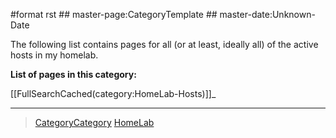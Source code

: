 \#format rst \#\# master-page:CategoryTemplate \#\# master-date:Unknown-Date

The following list contains pages for all (or at least, ideally all) of the active hosts in my homelab.

**List of pages in this category:**

[[FullSearchCached(category:HomeLab-Hosts)]]\_

* * * * *

> [CategoryCategory](../CategoryCategory) [HomeLab](../HomeLab)
